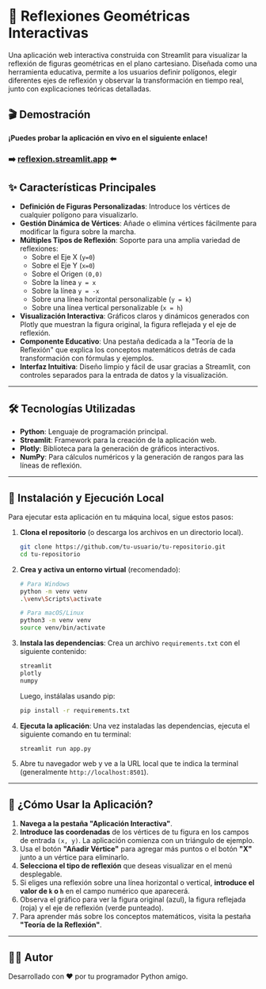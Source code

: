 # 📐 Reflexiones Geométricas Interactivas

Una aplicación web interactiva construida con Streamlit para visualizar la reflexión de figuras geométricas en el plano cartesiano. Diseñada como una herramienta educativa, permite a los usuarios definir polígonos, elegir diferentes ejes de reflexión y observar la transformación en tiempo real, junto con explicaciones teóricas detalladas.


## 🎬 Demostración

**¡Puedes probar la aplicación en vivo en el siguiente enlace!**

### ➡️ [reflexion.streamlit.app](https://reflexion.streamlit.app) ⬅️

## ✨ Características Principales

*   **Definición de Figuras Personalizadas**: Introduce los vértices de cualquier polígono para visualizarlo.
*   **Gestión Dinámica de Vértices**: Añade o elimina vértices fácilmente para modificar la figura sobre la marcha.
*   **Múltiples Tipos de Reflexión**: Soporte para una amplia variedad de reflexiones:
    *   Sobre el Eje X (`y=0`)
    *   Sobre el Eje Y (`x=0`)
    *   Sobre el Origen `(0,0)`
    *   Sobre la línea `y = x`
    *   Sobre la línea `y = -x`
    *   Sobre una línea horizontal personalizable (`y = k`)
    *   Sobre una línea vertical personalizable (`x = h`)
*   **Visualización Interactiva**: Gráficos claros y dinámicos generados con Plotly que muestran la figura original, la figura reflejada y el eje de reflexión.
*   **Componente Educativo**: Una pestaña dedicada a la "Teoría de la Reflexión" que explica los conceptos matemáticos detrás de cada transformación con fórmulas y ejemplos.
*   **Interfaz Intuitiva**: Diseño limpio y fácil de usar gracias a Streamlit, con controles separados para la entrada de datos y la visualización.

---

## 🛠️ Tecnologías Utilizadas

*   **Python**: Lenguaje de programación principal.
*   **Streamlit**: Framework para la creación de la aplicación web.
*   **Plotly**: Biblioteca para la generación de gráficos interactivos.
*   **NumPy**: Para cálculos numéricos y la generación de rangos para las líneas de reflexión.

---

## 🚀 Instalación y Ejecución Local

Para ejecutar esta aplicación en tu máquina local, sigue estos pasos:

1.  **Clona el repositorio** (o descarga los archivos en un directorio local).
    ```bash
    git clone https://github.com/tu-usuario/tu-repositorio.git
    cd tu-repositorio
    ```

2.  **Crea y activa un entorno virtual** (recomendado):
    ```bash
    # Para Windows
    python -m venv venv
    .\venv\Scripts\activate

    # Para macOS/Linux
    python3 -m venv venv
    source venv/bin/activate
    ```

3.  **Instala las dependencias**:
    Crea un archivo `requirements.txt` con el siguiente contenido:
    ```txt
    streamlit
    plotly
    numpy
    ```
    Luego, instálalas usando pip:
    ```bash
    pip install -r requirements.txt
    ```

4.  **Ejecuta la aplicación**:
    Una vez instaladas las dependencias, ejecuta el siguiente comando en tu terminal:
    ```bash
    streamlit run app.py
    ```

5.  Abre tu navegador web y ve a la URL local que te indica la terminal (generalmente `http://localhost:8501`).

---

## 📖 ¿Cómo Usar la Aplicación?

1.  **Navega a la pestaña "Aplicación Interactiva"**.
2.  **Introduce las coordenadas** de los vértices de tu figura en los campos de entrada `(x, y)`. La aplicación comienza con un triángulo de ejemplo.
3.  Usa el botón **"Añadir Vértice"** para agregar más puntos o el botón **"X"** junto a un vértice para eliminarlo.
4.  **Selecciona el tipo de reflexión** que deseas visualizar en el menú desplegable.
5.  Si eliges una reflexión sobre una línea horizontal o vertical, **introduce el valor de `k` o `h`** en el campo numérico que aparecerá.
6.  Observa el gráfico para ver la figura original (azul), la figura reflejada (roja) y el eje de reflexión (verde punteado).
7.  Para aprender más sobre los conceptos matemáticos, visita la pestaña **"Teoría de la Reflexión"**.

---

## 👨‍💻 Autor

Desarrollado con ❤️ por tu programador Python amigo.
